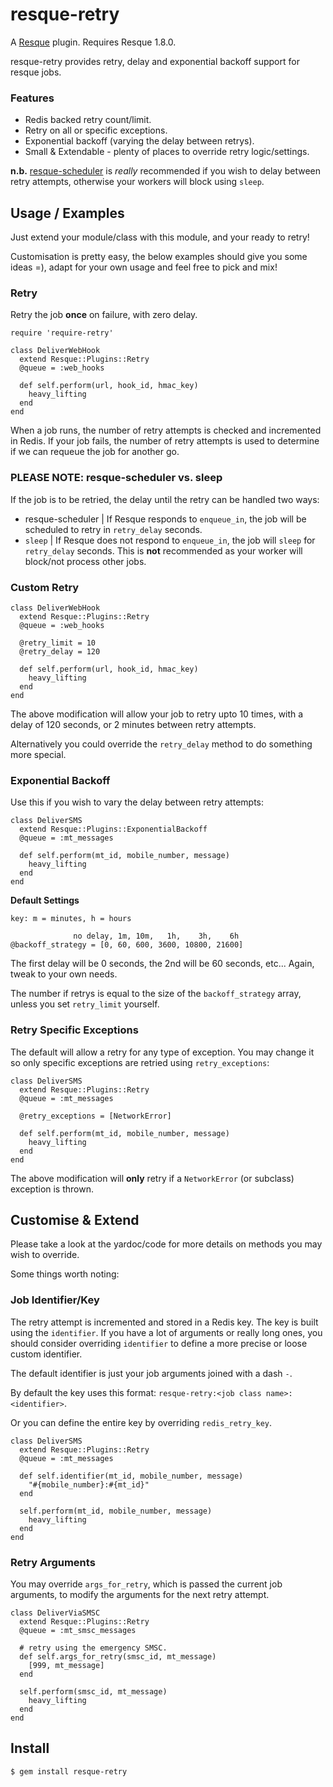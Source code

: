 resque-retry
============

A [Resque][rq] plugin. Requires Resque 1.8.0.

resque-retry provides retry, delay and exponential backoff support for
resque jobs.

### Features

  - Redis backed retry count/limit.
  - Retry on all or specific exceptions.
  - Exponential backoff (varying the delay between retrys).
  - Small & Extendable - plenty of places to override retry logic/settings.

**n.b.** [resque-scheduler][rqs] is _really_ recommended if you wish to
delay between retry attempts, otherwise your workers will block
using `sleep`.

Usage / Examples
----------------

Just extend your module/class with this module, and your ready to retry!

Customisation is pretty easy, the below examples should give you
some ideas =), adapt for your own usage and feel free to pick and mix!

### Retry

Retry the job **once** on failure, with zero delay.

    require 'require-retry'

    class DeliverWebHook
      extend Resque::Plugins::Retry
      @queue = :web_hooks

      def self.perform(url, hook_id, hmac_key)
        heavy_lifting
      end
    end

When a job runs, the number of retry attempts is checked and incremented
in Redis. If your job fails, the number of retry attempts is used to
determine if we can requeue the job for another go.

### PLEASE NOTE: resque-scheduler vs. sleep

If the job is to be retried, the delay until the retry can be handled
two ways:

- resque-scheduler | If Resque responds to `enqueue_in`, the job will be
scheduled to retry in `retry_delay` seconds.
- `sleep` | If Resque does not respond to `enqueue_in`, the job will `sleep`
for `retry_delay` seconds. This is **not** recommended as your worker will
block/not process other jobs.

### Custom Retry

    class DeliverWebHook
      extend Resque::Plugins::Retry
      @queue = :web_hooks

      @retry_limit = 10
      @retry_delay = 120

      def self.perform(url, hook_id, hmac_key)
        heavy_lifting
      end
    end

The above modification will allow your job to retry upto 10 times, with
a delay of 120 seconds, or 2 minutes between retry attempts.

Alternatively you could override the `retry_delay` method to do something
more special.

### Exponential Backoff

Use this if you wish to vary the delay between retry attempts:

    class DeliverSMS
      extend Resque::Plugins::ExponentialBackoff
      @queue = :mt_messages

      def self.perform(mt_id, mobile_number, message)
        heavy_lifting
      end
    end

**Default Settings**

    key: m = minutes, h = hours

                  no delay, 1m, 10m,   1h,    3h,    6h
    @backoff_strategy = [0, 60, 600, 3600, 10800, 21600]

The first delay will be 0 seconds, the 2nd will be 60 seconds, etc...
Again, tweak to your own needs.

The number if retrys is equal to the size of the `backoff_strategy`
array, unless you set `retry_limit` yourself.

### Retry Specific Exceptions

The default will allow a retry for any type of exception. You may change
it so only specific exceptions are retried using `retry_exceptions`:

    class DeliverSMS
      extend Resque::Plugins::Retry
      @queue = :mt_messages

      @retry_exceptions = [NetworkError]

      def self.perform(mt_id, mobile_number, message)
        heavy_lifting
      end
    end

The above modification will **only** retry if a `NetworkError` (or subclass)
exception is thrown.

Customise & Extend
------------------

Please take a look at the yardoc/code for more details on methods you may
wish to override.

Some things worth noting:

### Job Identifier/Key

The retry attempt is incremented and stored in a Redis key. The key is
built using the `identifier`. If you have a lot of arguments or really long
ones, you should consider overriding `identifier` to define a more precise
or loose custom identifier.

The default identifier is just your job arguments joined with a dash `-`.

By default the key uses this format: 
`resque-retry:<job class name>:<identifier>`.

Or you can define the entire key by overriding `redis_retry_key`.

    class DeliverSMS
      extend Resque::Plugins::Retry
      @queue = :mt_messages

      def self.identifier(mt_id, mobile_number, message)
        "#{mobile_number}:#{mt_id}"
      end

      self.perform(mt_id, mobile_number, message)
        heavy_lifting
      end
    end

### Retry Arguments

You may override `args_for_retry`, which is passed the current
job arguments, to modify the arguments for the next retry attempt.

    class DeliverViaSMSC
      extend Resque::Plugins::Retry
      @queue = :mt_smsc_messages
      
      # retry using the emergency SMSC.
      def self.args_for_retry(smsc_id, mt_message)
        [999, mt_message]
      end

      self.perform(smsc_id, mt_message)
        heavy_lifting
      end
    end

Install
-------

    $ gem install resque-retry

[rq]: http://github.com/defunkt/resque
[rqs]: http://github.com/bvandenbos/resque-scheduler